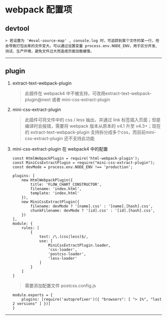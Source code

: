 # webpack 配置项  

## devtool
	> 若设置为 '#eval-source-map' , console.log 时，可追踪到某个文件的某一行，但会导致打包出来的文件变大。可以通过设置变量 process.env.NODE_ENV，用于区分开发、测试、生产环境，避免文件过大而造成页面加载缓慢。
---

## plugin
1. extract-text-webpack-plugin
	> 此插件在 webpack4 中不被支持，可改用extract-text-webpack-plugin@next 或者 mini-css-extract-plugin

2. mini-css-extract-plugin
	> 此插件可将文件中的 css / less 抽出，并通过 link 标签插入页面；但是编译时会报错，需要将 webpack 版本从原本的 v4.1 升至 v4.3+；现在的 extract-text-webpack-plugin 支持拆分成多个css，而目前mini-css-extract-plugin 还不支持此功能

3. mini-css-extract-plugin 在 webpack4 中的配置
	```	
	const HtmlWebpackPlugin = require('html-webpack-plugin');
	const MiniCssExtractPlugin = require("mini-css-extract-plugin");
	const devMode = process.env.NODE_ENV !== 'production';

	plugins: [
		new HtmlWebpackPlugin({
			title: 'FLOW_CHART_CONSTRUCTOR',
			filename: 'index.html',
			template: 'index.html'
		}),
		new MiniCssExtractPlugin({
			filename: devMode ? '[name].css' : '[name].[hash].css',
			chunkFilename: devMode ? '[id].css' : '[id].[hash].css',
		})
	],
	module: {
		rules: [
			{
				test: /\.(css|less)$/,
				use: [
					MiniCssExtractPlugin.loader,
					'css-loader',
					'postcss-loader',
					'less-loader'
				]
			}
		]
	}
	```

	> 需要添加配置文件 postcss.config.js
	```
	module.exports = {
		plugins: [require('autoprefixer')({ "browsers": [ "> 1%", "last 2 versions" ] })]
	}
	```
---